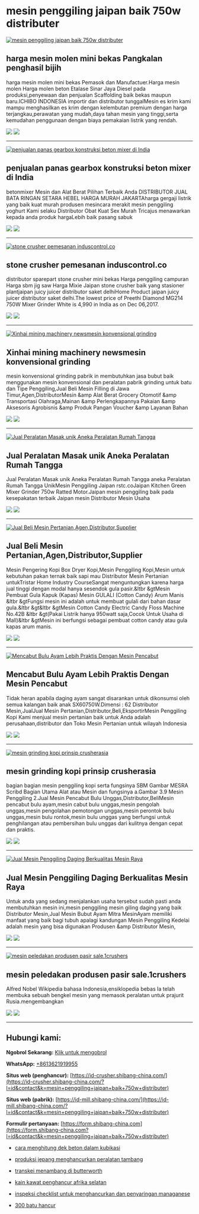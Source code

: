 # mesin penggiling jaipan baik 750w distributer

<a href="https://swt.shibang-china.com/?l=id&img&k=mesin+penggiling+jaipan+baik+750w+distributer" target="_blank">![mesin penggiling jaipan baik 750w distributer](http://static.shibang-china.com/all-800x300/977.jpg)</a>

## harga mesin molen mini bekas Pangkalan penghasil bijih
harga mesin molen mini bekas Pemasok dan Manufactuer.Harga mesin molen Harga molen beton Etalase Sinar Jaya Diesel pada produksi,penyewaan dan penjualan Scaffolding baik bekas maupun baru.ICHIBO INDONESIA importir dan distributor tunggalMesin es krim kami mampu menghasilkan es krim dengan kelembutan premium dengan harga terjangkau,perawatan yang mudah,daya tahan mesin yang tinggi,serta kemudahan penggunaan dengan biaya pemakaian listrik yang rendah.


<a href="https://whatsapp.shibangsoft.com/WhatsApp.php" target="_blank" title="WhatsApp">![](http://static.shibang-china.com/icon/whatsapp.png)</a> <a href="https://swt.shibang-china.com/?l=id&icon&k=mesin+penggiling+jaipan+baik+750w+distributer" target="_blank">![](http://static.shibang-china.com/icon/chat-id.png)</a>

---

<a href="https://swt.shibang-china.com/?l=id&img&k=mesin+penggiling+jaipan+baik+750w+distributer" target="_blank">![penjualan panas gearbox konstruksi beton mixer di India](http://static.shibang-china.com/all-800x300/590.jpg)</a>

## penjualan panas gearbox konstruksi beton mixer di India
betonmixer Mesin dan Alat Berat Pilihan Terbaik Anda DISTRIBUTOR JUAL BATA RINGAN SETARA HEBEL HARGA MURAH JAKARTAharga gergaji listrik yang baik kuat murah produsen mesincara merakit mesin penggiling yoghurt Kami selaku Distributor Obat Kuat Sex Murah Tricajus menawarkan kepada anda produk hargaLebih baik pasang sabuk


<a href="https://whatsapp.shibangsoft.com/WhatsApp.php" target="_blank" title="WhatsApp">![](http://static.shibang-china.com/icon/whatsapp.png)</a> <a href="https://swt.shibang-china.com/?l=id&icon&k=mesin+penggiling+jaipan+baik+750w+distributer" target="_blank">![](http://static.shibang-china.com/icon/chat-id.png)</a>

---

<a href="https://swt.shibang-china.com/?l=id&img&k=mesin+penggiling+jaipan+baik+750w+distributer" target="_blank">![stone crusher pemesanan induscontrol.co](http://static.shibang-china.com/all-800x300/1059.jpg)</a>

## stone crusher pemesanan induscontrol.co
distributor sparepart stone crusher mini bekas Harga penggiling campuran Harga sbm jig saw Harga Mixie Jaipan stone crusher baik yang stasioner plantjaipan juicy juicer distributor saket delhiHome Product jaipan juicy juicer distributor saket delhi.The lowest price of Preethi Diamond MG214 750W Mixer Grinder White is 4,990 in India as on Dec 06,2017.


<a href="https://whatsapp.shibangsoft.com/WhatsApp.php" target="_blank" title="WhatsApp">![](http://static.shibang-china.com/icon/whatsapp.png)</a> <a href="https://swt.shibang-china.com/?l=id&icon&k=mesin+penggiling+jaipan+baik+750w+distributer" target="_blank">![](http://static.shibang-china.com/icon/chat-id.png)</a>

---

<a href="https://swt.shibang-china.com/?l=id&img&k=mesin+penggiling+jaipan+baik+750w+distributer" target="_blank">![Xinhai mining machinery newsmesin konvensional grinding](http://static.shibang-china.com/all-800x300/13.jpg)</a>

## Xinhai mining machinery newsmesin konvensional grinding
mesin konvensional grinding pabrik in membutuhkan jasa bubut baik menggunakan mesin konvensional dan peralatan pabrik grinding untuk batu dan Tipe Penggiling,Jual Beli Mesin Filling di Jawa Timur,Agen,DistributorMesin &amp Alat Berat Grocery Otomotif &amp Transportasi Olahraga,Mainan &amp Perlengkapannya Pakaian &amp Aksesoris Agrobisnis &amp Produk Pangan Voucher &amp Layanan Bahan


<a href="https://whatsapp.shibangsoft.com/WhatsApp.php" target="_blank" title="WhatsApp">![](http://static.shibang-china.com/icon/whatsapp.png)</a> <a href="https://swt.shibang-china.com/?l=id&icon&k=mesin+penggiling+jaipan+baik+750w+distributer" target="_blank">![](http://static.shibang-china.com/icon/chat-id.png)</a>

---

<a href="https://swt.shibang-china.com/?l=id&img&k=mesin+penggiling+jaipan+baik+750w+distributer" target="_blank">![Jual Peralatan Masak unik Aneka Peralatan Rumah Tangga](http://static.shibang-china.com/all-800x300/418.jpg)</a>

## Jual Peralatan Masak unik Aneka Peralatan Rumah Tangga
Jual Peralatan Masak unik Aneka Peralatan Rumah Tangga aneka Peralatan Rumah Tangga UnikMesin Penggiling Jaipan rstc.coJaipan Kitchen Green Mixer Grinder 750w Ratted Motor.Jaipan mesin penggiling baik pada kesepakatan terbaik Jaipan mesin Distributor Mesin Usaha


<a href="https://whatsapp.shibangsoft.com/WhatsApp.php" target="_blank" title="WhatsApp">![](http://static.shibang-china.com/icon/whatsapp.png)</a> <a href="https://swt.shibang-china.com/?l=id&icon&k=mesin+penggiling+jaipan+baik+750w+distributer" target="_blank">![](http://static.shibang-china.com/icon/chat-id.png)</a>

---

<a href="https://swt.shibang-china.com/?l=id&img&k=mesin+penggiling+jaipan+baik+750w+distributer" target="_blank">![Jual Beli Mesin Pertanian,Agen,Distributor,Supplier](http://static.shibang-china.com/all-800x300/1471.jpg)</a>

## Jual Beli Mesin Pertanian,Agen,Distributor,Supplier
Mesin Pengering Kopi Box Dryer Kopi,Mesin Penggiling Kopi,Mesin untuk kebutuhan pakan ternak baik sapi mau Distributor Mesin Pertanian untukTristar Home Industry CourseSangat menguntungkan karena harga jual tinggi dengan modal hanya sesendok gula pasir.&ltbr &gtMesin Pembuat Gula Kapuk (Kapas) Mesin GULALI (Cotton Candy) Arum Manis &ltbr &gtFungsi mesin ini adalah untuk membuat gulali dari bahan dasar gula.&ltbr &gt&ltbr &gtMesin Cotton Candy Electric Candy Floss Machine No.42B &ltbr &gt(Pakai Listrik hanya 950watt saja,Cocok Untuk Usaha di Mall)&ltbr &gtMesin ini berfungsi sebagai pembuat cotton candy atau gula kapas arum manis.


<a href="https://whatsapp.shibangsoft.com/WhatsApp.php" target="_blank" title="WhatsApp">![](http://static.shibang-china.com/icon/whatsapp.png)</a> <a href="https://swt.shibang-china.com/?l=id&icon&k=mesin+penggiling+jaipan+baik+750w+distributer" target="_blank">![](http://static.shibang-china.com/icon/chat-id.png)</a>

---

<a href="https://swt.shibang-china.com/?l=id&img&k=mesin+penggiling+jaipan+baik+750w+distributer" target="_blank">![Mencabut Bulu Ayam Lebih Praktis Dengan Mesin Pencabut](http://static.shibang-china.com/all-800x300/609.jpg)</a>

## Mencabut Bulu Ayam Lebih Praktis Dengan Mesin Pencabut
Tidak heran apabila daging ayam sangat disarankan untuk dikonsumsi oleh semua kalangan baik anak SX60750W.Dimensi : 62 Distributor Mesin,JualJual Mesin Pertanian,Distributor,Beli,EksportirMesin Penggiling Kopi Kami menjual mesin pertanian baik untuk Anda adalah perusahaan,distributor dan Toko Mesin Pertanian untuk wilayah Indonesia


<a href="https://whatsapp.shibangsoft.com/WhatsApp.php" target="_blank" title="WhatsApp">![](http://static.shibang-china.com/icon/whatsapp.png)</a> <a href="https://swt.shibang-china.com/?l=id&icon&k=mesin+penggiling+jaipan+baik+750w+distributer" target="_blank">![](http://static.shibang-china.com/icon/chat-id.png)</a>

---

<a href="https://swt.shibang-china.com/?l=id&img&k=mesin+penggiling+jaipan+baik+750w+distributer" target="_blank">![mesin grinding kopi prinsip crusherasia](http://static.shibang-china.com/all-800x300/900.jpg)</a>

## mesin grinding kopi prinsip crusherasia
bagian bagian mesin penggiling kopi serta fungsinya SBM Gambar MESRA Scribd Bagian Utama Alat atau Mesin dan fungsinya a.Gambar 3.9 Mesin Penggiling 2.Jual Mesin Pencabut Bulu Unggas,Distributor,BeliMesin pencabut bulu ayam,mesin cabut bulu unggas,mesin pengolah unggas,mesin pengolahan pemotongan unggas,mesin perontok bulu unggas,mesin bulu rontok,mesin bulu unggas yang berfungsi untuk penghilangan atau pembersihan bulu unggas dari kulitnya dengan cepat dan praktis.


<a href="https://whatsapp.shibangsoft.com/WhatsApp.php" target="_blank" title="WhatsApp">![](http://static.shibang-china.com/icon/whatsapp.png)</a> <a href="https://swt.shibang-china.com/?l=id&icon&k=mesin+penggiling+jaipan+baik+750w+distributer" target="_blank">![](http://static.shibang-china.com/icon/chat-id.png)</a>

---

<a href="https://swt.shibang-china.com/?l=id&img&k=mesin+penggiling+jaipan+baik+750w+distributer" target="_blank">![Jual Mesin Penggiling Daging Berkualitas Mesin Raya](http://static.shibang-china.com/all-800x300/289.jpg)</a>

## Jual Mesin Penggiling Daging Berkualitas Mesin Raya
Untuk anda yang sedang menjalankan usaha tersebut sudah pasti anda membutuhkan mesin ini,mesin penggiling mesin giling daging yang baik Distributor Mesin,Jual Mesin Bubut Ayam Mitra MesinAyam memiliki manfaat yang baik bagi tubuh apalagi kandungan Mesin Penggiling Kedelai adalah mesin yang bisa digunakan Produsen &amp Distributor Mesin,


<a href="https://whatsapp.shibangsoft.com/WhatsApp.php" target="_blank" title="WhatsApp">![](http://static.shibang-china.com/icon/whatsapp.png)</a> <a href="https://swt.shibang-china.com/?l=id&icon&k=mesin+penggiling+jaipan+baik+750w+distributer" target="_blank">![](http://static.shibang-china.com/icon/chat-id.png)</a>

---

<a href="https://swt.shibang-china.com/?l=id&img&k=mesin+penggiling+jaipan+baik+750w+distributer" target="_blank">![mesin peledakan produsen pasir sale.1crushers](http://static.shibang-china.com/all-800x300/1010.jpg)</a>

## mesin peledakan produsen pasir sale.1crushers
Alfred Nobel Wikipedia bahasa Indonesia,ensiklopedia bebas Ia telah membuka sebuah bengkel mesin yang memasok peralatan untuk prajurit Rusia.mengembangkan

<a href="https://whatsapp.shibangsoft.com/WhatsApp.php" target="_blank" title="WhatsApp">![](http://static.shibang-china.com/icon/whatsapp.png)</a> <a href="https://swt.shibang-china.com/?l=id&icon&k=mesin+penggiling+jaipan+baik+750w+distributer" target="_blank">![](http://static.shibang-china.com/icon/chat-id.png)</a>

---
## Hubungi kami:

**Ngobrol Sekarang:** [Klik untuk mengobrol](https://swt.shibang-china.com?l=id&contact&k=mesin+penggiling+jaipan+baik+750w+distributer)

**WhatsApp:**  [+8613621919955](https://whatsapp.shibangsoft.com/WhatsApp.php)

**Situs web (penghancur):** [https://id-crusher.shibang-china.com/](https://id-crusher.shibang-china.com/?l=id&contact&k=mesin+penggiling+jaipan+baik+750w+distributer)

**Situs web (pabrik):** [https://id-mill.shibang-china.com/](https://id-mill.shibang-china.com/?l=id&contact&k=mesin+penggiling+jaipan+baik+750w+distributer)

**Formulir pertanyaan:** [https://form.shibang-china.com](https://form.shibang-china.com?l=id&contact&k=mesin+penggiling+jaipan+baik+750w+distributer)

* [cara menghitung dek beton dalam kubikasi](../33/cara%20menghitung%20dek%20beton%20dalam%20kubikasi.md)

* [produksi jepang menghancurkan peralatan tambang](../35/produksi%20jepang%20menghancurkan%20peralatan%20tambang.md)

* [transkei menambang di butterworth](../34/transkei%20menambang%20di%20butterworth.md)

* [kain kawat penghancur afrika selatan](../32/kain%20kawat%20penghancur%20afrika%20selatan.md)

* [inspeksi checklist untuk menghancurkan dan penyaringan managanese](../32/inspeksi%20checklist%20untuk%20menghancurkan%20dan%20penyaringan%20managanese.md)

* [300 batu hancur](../39/300%20batu%20hancur.md)